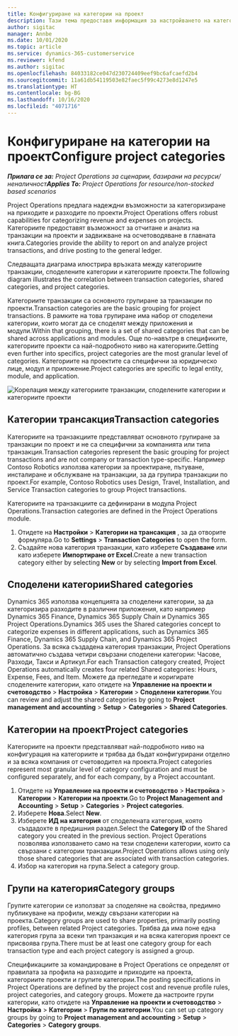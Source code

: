 ```yaml
---
title: Конфигуриране на категории на проект
description: Тази тема предоставя информация за настройването на категориите на проект.
author: sigitac
manager: Annbe
ms.date: 10/01/2020
ms.topic: article
ms.service: dynamics-365-customerservice
ms.reviewer: kfend
ms.author: sigitac
ms.openlocfilehash: 84033182ce047d230724409eef9bc6afcaefd2b4
ms.sourcegitcommit: 11a61db54119503e82faec5f99c4273e8d1247e5
ms.translationtype: HT
ms.contentlocale: bg-BG
ms.lasthandoff: 10/16/2020
ms.locfileid: "4071716"
---
```

# <a name="configure-project-categories"></a><span data-ttu-id="5c845-103">Конфигуриране на категории на проект</span><span class="sxs-lookup"><span data-stu-id="5c845-103">Configure project categories</span></span>

<span data-ttu-id="5c845-104">_**Прилага се за:** Project Operations за сценарии, базирани на ресурси/неналичност_</span><span class="sxs-lookup"><span data-stu-id="5c845-104">_**Applies To:** Project Operations for resource/non-stocked based scenarios_</span></span>

<span data-ttu-id="5c845-105">Project Operations предлага надеждни възможности за категоризиране на приходите и разходите по проекти.</span><span class="sxs-lookup"><span data-stu-id="5c845-105">Project Operations offers robust capabilities for categorizing revenue and expenses on projects.</span></span> <span data-ttu-id="5c845-106">Категориите предоставят възможност за отчитане и анализ на транзакции на проекти и задвижване на осчетоводяване в главната книга.</span><span class="sxs-lookup"><span data-stu-id="5c845-106">Categories provide the ability to report on and analyze project transactions, and drive posting to the general ledger.</span></span>

<span data-ttu-id="5c845-107">Следващата диаграма илюстрира връзката между категориите транзакции, споделените категории и категориите проекти.</span><span class="sxs-lookup"><span data-stu-id="5c845-107">The following diagram illustrates the correlation between transaction categories, shared categories, and project categories.</span></span> 

<span data-ttu-id="5c845-108">Категориите транзакции са основното групиране за транзакции по проекти.</span><span class="sxs-lookup"><span data-stu-id="5c845-108">Transaction categories are the basic grouping for project transactions.</span></span> <span data-ttu-id="5c845-109">В рамките на това групиране има набор от споделени категории, които могат да се споделят между приложения и модули.</span><span class="sxs-lookup"><span data-stu-id="5c845-109">Within that grouping, there is a set of shared categories that can be shared across applications and modules.</span></span> <span data-ttu-id="5c845-110">Още по-навътре в спецификите, категориите проекти са най-подробното ниво на категориите.</span><span class="sxs-lookup"><span data-stu-id="5c845-110">Getting even further into specifics, project categories are the most granular level of categories.</span></span> <span data-ttu-id="5c845-111">Категориите на проектите са специфични за юридическо лице, модул и приложение.</span><span class="sxs-lookup"><span data-stu-id="5c845-111">Project categories are specific to legal entity, module, and application.</span></span>

![Корелация между категориите транзакции, споделените категории и категориите проекти](media/project-categories.png)

## <a name="transaction-categories"></a><span data-ttu-id="5c845-113">Категории трансакция</span><span class="sxs-lookup"><span data-stu-id="5c845-113">Transaction categories</span></span>

<span data-ttu-id="5c845-114">Категориите на транзакциите представляват основното групиране за транзакции по проект и не са специфични за компанията или типа транзакция.</span><span class="sxs-lookup"><span data-stu-id="5c845-114">Transaction categories represent the basic grouping for project transactions and are not company or transaction type-specific.</span></span> <span data-ttu-id="5c845-115">Например Contoso Robotics използва категории за проектиране, пътуване, инсталиране и обслужване на транзакции, за да групира транзакции по проект.</span><span class="sxs-lookup"><span data-stu-id="5c845-115">For example, Contoso Robotics uses Design, Travel, Installation, and Service Transaction categories to group Project transactions.</span></span>

<span data-ttu-id="5c845-116">Категориите на транзакциите са дефинирани в модула Project Operations.</span><span class="sxs-lookup"><span data-stu-id="5c845-116">Transaction categories are defined in the Project Operations module.</span></span> 
1. <span data-ttu-id="5c845-117">Отидете на **Настройки** \> **Категории на трансакция** , за да отворите формуляра.</span><span class="sxs-lookup"><span data-stu-id="5c845-117">Go to **Settings** \> **Transaction Categories** to open the form.</span></span> 
2. <span data-ttu-id="5c845-118">Създайте нова категория транзакции, като изберете **Създаване** или като изберете **Импортиране от Excel**.</span><span class="sxs-lookup"><span data-stu-id="5c845-118">Create a new transaction category either by selecting **New** or by selecting **Import from Excel**.</span></span>

## <a name="shared-categories"></a><span data-ttu-id="5c845-119">Споделени категории</span><span class="sxs-lookup"><span data-stu-id="5c845-119">Shared categories</span></span>

<span data-ttu-id="5c845-120">Dynamics 365 използва концепцията за споделени категории, за да категоризира разходите в различни приложения, като например Dynamics 365 Finance, Dynamics 365 Supply Chain и Dynamics 365 Project Operations.</span><span class="sxs-lookup"><span data-stu-id="5c845-120">Dynamics 365 uses the Shared categories concept to categorize expenses in different applications, such as Dynamics 365 Finance, Dynamics 365 Supply Chain, and Dynamics 365 Project Operations.</span></span> <span data-ttu-id="5c845-121">За всяка създадена категория транзакции, Project Operations автоматично създава четири свързани споделени категории: Часове, Разходи, Такси и Артикул.</span><span class="sxs-lookup"><span data-stu-id="5c845-121">For each Transaction category created, Project Operations automatically creates four related Shared categories: Hours, Expense, Fees, and Item.</span></span> <span data-ttu-id="5c845-122">Можете да прегледате и коригирате споделените категории, като отидете на **Управление на проекти и счетоводство** \> **Настройка** \> **Категории** \> **Споделени категории**.</span><span class="sxs-lookup"><span data-stu-id="5c845-122">You can review and adjust the shared categories by going to **Project management and accounting** \> **Setup** \> **Categories** \> **Shared Categories**.</span></span>

## <a name="project-categories"></a><span data-ttu-id="5c845-123">Категории на проект</span><span class="sxs-lookup"><span data-stu-id="5c845-123">Project categories</span></span>

<span data-ttu-id="5c845-124">Категориите на проекти представляват най-подробното ниво на конфигурация на категориите и трябва да бъдат конфигурирани отделно и за всяка компания от счетоводител на проекта.</span><span class="sxs-lookup"><span data-stu-id="5c845-124">Project categories represent most granular level of category configuration and must be configured separately, and for each company, by a Project accountant.</span></span>

1. <span data-ttu-id="5c845-125">Отидете на **Управление на проекти и счетоводство** \> **Настройка** \> **Категории** \> **Категории на проекти**.</span><span class="sxs-lookup"><span data-stu-id="5c845-125">Go to **Project Management and Accounting** \> **Setup** \> **Categories** \> **Project categories**.</span></span>
2. <span data-ttu-id="5c845-126">Изберете **Нова**.</span><span class="sxs-lookup"><span data-stu-id="5c845-126">Select **New**.</span></span>
3. <span data-ttu-id="5c845-127">Изберете **ИД на категория** от споделената категория, която създадохте в предишния раздел.</span><span class="sxs-lookup"><span data-stu-id="5c845-127">Select the **Category ID** of the Shared category you created in the previous section.</span></span> <span data-ttu-id="5c845-128">Project Operations позволява използването само на тези споделени категории, които са свързани с категории транзакции.</span><span class="sxs-lookup"><span data-stu-id="5c845-128">Project Operations allows using only those shared categories that are associated with transaction categories.</span></span>
4. <span data-ttu-id="5c845-129">Избор на категория на група.</span><span class="sxs-lookup"><span data-stu-id="5c845-129">Select a category group.</span></span>

## <a name="category-groups"></a><span data-ttu-id="5c845-130">Групи на категория</span><span class="sxs-lookup"><span data-stu-id="5c845-130">Category groups</span></span>

<span data-ttu-id="5c845-131">Групите категории се използват за споделяне на свойства, предимно публикуване на профили, между свързани категории на проекта.</span><span class="sxs-lookup"><span data-stu-id="5c845-131">Category groups are used to share properties, primarily posting profiles, between related Project categories.</span></span> <span data-ttu-id="5c845-132">Трябва да има поне една категория група за всеки тип транзакция и на всяка категория проект се присвоява група.</span><span class="sxs-lookup"><span data-stu-id="5c845-132">There must be at least one category group for each transaction type and each project category is assigned a group.</span></span>

<span data-ttu-id="5c845-133">Спецификациите за командироване в Project Operations се определят от правилата за профила на разходите и приходите на проекта, категориите проекти и групите категории.</span><span class="sxs-lookup"><span data-stu-id="5c845-133">The posting specifications in Project Operations are defined by the project cost and revenue profile rules, project categories, and category groups.</span></span> <span data-ttu-id="5c845-134">Можете да настроите групи категории, като отидете на **Управление на проекти и счетоводство** \> **Настройка** \> **Категории** \> **Групи по категории**.</span><span class="sxs-lookup"><span data-stu-id="5c845-134">You can set up category groups by going to **Project management and accounting** \> **Setup** \> **Categories** \> **Category groups**.</span></span>
